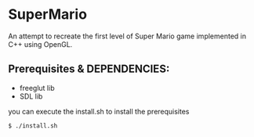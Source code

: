 # SuperMario
An attempt to recreate the first level of Super Mario game implemented in C++ using OpenGL.

## Prerequisites & DEPENDENCIES:
- freeglut lib 
- SDL lib

you can execute the install.sh to install the prerequisites
```
$ ./install.sh
```
